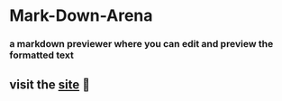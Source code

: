 # Mark-Down-Arena

### a markdown previewer where you can edit and preview the formatted text

## visit the [site](https://markdown-arena.netlify.app/) 🚀
